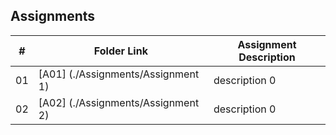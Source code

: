 ## Assignments

|  #  | Folder Link | Assignment Description    |
| :-: | --------------------------------------- | --------------------- |
|  01 | [A01] (./Assignments/Assignment 1)      | description 0         |
|  02 | [A02] (./Assignments/Assignment 2)      | description 0         |

